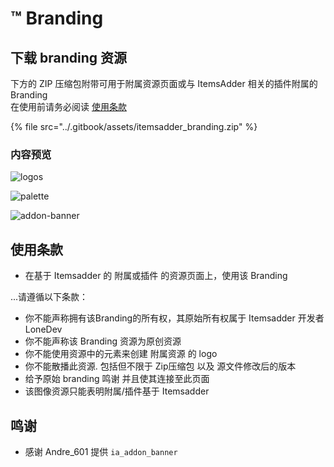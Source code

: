 # ™ Branding

## 下载 branding 资源

下方的 ZIP 压缩包附带可用于附属资源页面或与 ItemsAdder 相关的插件附属的 Branding 
<br>在使用前请务必阅读 [使用条款](branding.md#usage-terms) 

{% file src="../.gitbook/assets/itemsadder_branding.zip" %}

### 内容预览

![logos](<../.gitbook/assets/image (44) (1) (1) (1).png>)

![palette](../.gitbook/assets/color\_palette.jpg)

![addon-banner](../.gitbook/assets/ia\_addon\_banner.png)

## 使用条款

* 在基于 Itemsadder 的 附属或插件 的资源页面上，使用该 Branding

...请遵循以下条款：

* 你不能声称拥有该Branding的所有权，其原始所有权属于 Itemsadder 开发者 LoneDev
* 你不能声称该 Branding 资源为原创资源
* 你不能使用资源中的元素来创建 附属资源 的 logo
* 你不能散播此资源. 包括但不限于 Zip压缩包 以及 源文件修改后的版本
* 给予原始 branding 鸣谢 并且使其连接至此页面
* 该图像资源只能表明附属/插件基于 Itemsadder

## 鸣谢
 
* 感谢 Andre\_601 提供 `ia_addon_banner`  